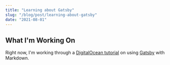 ```yaml
---
title: "Learning about Gatsby"
slug: "/blog/post/learning-about-gatsby"
date: "2021-08-01"
---
```


## What I'm Working On

Right now, I'm working through a [DigitalOcean tutorial](https://www.digitalocean.com/community/tutorials) on using [Gatsby](https://www.gatsbyjs.com/) with Markdown.